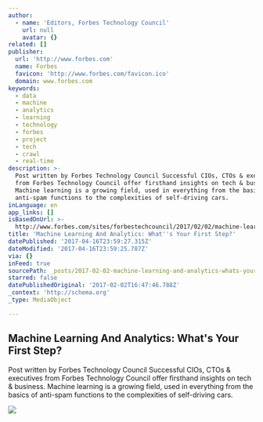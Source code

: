 ```yaml
---
author:
  - name: 'Editors, Forbes Technology Council'
    url: null
    avatar: {}
related: []
publisher:
  url: 'http://www.forbes.com'
  name: Forbes
  favicon: 'http://www.forbes.com/favicon.ico'
  domain: www.forbes.com
keywords:
  - data
  - machine
  - analytics
  - learning
  - technology
  - forbes
  - project
  - tech
  - crawl
  - real-time
description: >-
  Post written by Forbes Technology Council Successful CIOs, CTOs & executives
  from Forbes Technology Council offer firsthand insights on tech & business.
  Machine learning is a growing field, used in everything from the basics of
  anti-spam functions to the complexities of self-driving cars.
inLanguage: en
app_links: []
isBasedOnUrl: >-
  http://www.forbes.com/sites/forbestechcouncil/2017/02/02/machine-learning-and-analytics-whats-your-first-step/#2425a16444ea
title: 'Machine Learning And Analytics: What''s Your First Step?'
datePublished: '2017-04-16T23:59:27.315Z'
dateModified: '2017-04-16T23:59:25.787Z'
via: {}
inFeed: true
sourcePath: _posts/2017-02-02-machine-learning-and-analytics-whats-your-first-step.md
starred: false
datePublishedOriginal: '2017-02-02T16:47:46.788Z'
_context: 'http://schema.org'
_type: MediaObject

---
```

<article style=""><h1>Machine Learning And Analytics: What's Your First Step?</h1><p>Post written by Forbes Technology Council Successful CIOs, CTOs &amp; executives from Forbes Technology Council offer firsthand insights on tech &amp; business. Machine learning is a growing field, used in everything from the basics of anti-spam functions to the complexities of self-driving cars.</p><img src="http://specials-images.forbesimg.com/imageserve/568826797/640x434.jpg?fit=scale" /></article>
